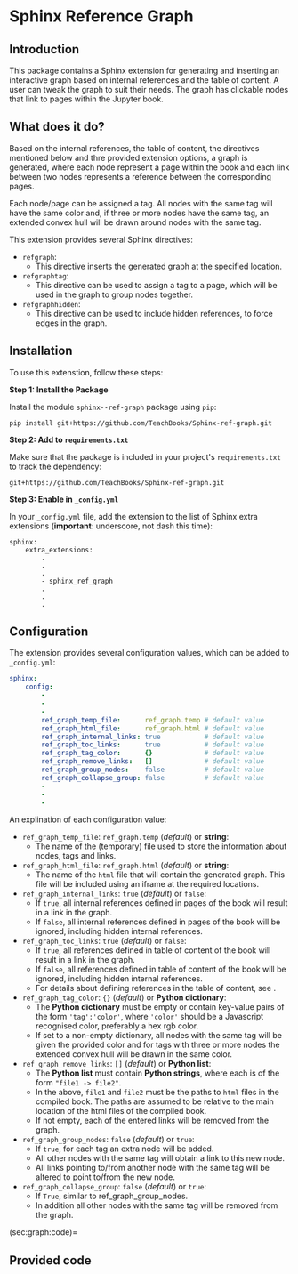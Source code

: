 # Sphinx Reference Graph

## Introduction

This package contains a Sphinx extension for generating and inserting an interactive graph based on internal references and the table of content. A user can tweak the graph to suit their needs. The graph has clickable nodes that link to pages within the Jupyter book.

## What does it do?

Based on the internal references, the table of content, the directives mentioned below and thre provided extension options, a graph is generated, where each node represent a page within the book and each link between two nodes represents a reference between the corresponding pages.

Each node/page can be assigned a tag. All nodes with the same tag will have the same color and, if three or more nodes have the same tag, an extended convex hull will be drawn around nodes with the same tag.

This extension provides several Sphinx directives:

- `refgraph`:
  - This directive inserts the generated graph at the specified location.
- `refgraphtag`:
  - This directive can be used to assign a tag to a page, which will be used in the graph to group nodes together.
- `refgraphhidden`:
  - This directive can be used to include hidden references, to force edges in the graph. 

## Installation

To use this extenstion, follow these steps:

**Step 1: Install the Package**

Install the module `sphinx--ref-graph` package using `pip`:
```
pip install git+https://github.com/TeachBooks/Sphinx-ref-graph.git
```
    
**Step 2: Add to `requirements.txt`**

Make sure that the package is included in your project's `requirements.txt` to track the dependency:
```
git+https://github.com/TeachBooks/Sphinx-ref-graph.git
```

**Step 3: Enable in `_config.yml`**

In your `_config.yml` file, add the extension to the list of Sphinx extra extensions (**important**: underscore, not dash this time):
```
sphinx: 
    extra_extensions:
        .
        .
        .
        - sphinx_ref_graph
        .
        .
        .
```

## Configuration

The extension provides several configuration values, which can be added to `_config.yml`:

```yaml
sphinx: 
    config:
        -
        -
        -
        ref_graph_temp_file:      ref_graph.temp # default value
        ref_graph_html_file:      ref_graph.html # default value
        ref_graph_internal_links: true           # default value
        ref_graph_toc_links:      true           # default value
        ref_graph_tag_color:      {}             # default value
        ref_graph_remove_links:   []             # default value
        ref_graph_group_nodes:    false          # default value
        ref_graph_collapse_group: false          # default value
        -
        -
        -
```

An explination of each configuration value:

- `ref_graph_temp_file`: `ref_graph.temp` (_default_) or **string**:
  - The name of the (temporary) file used to store the information about nodes, tags and links.
- `ref_graph_html_file`: `ref_graph.html` (_default_) or **string**:
  - The name of the `html` file that will contain the generated graph. This file will be included using an iframe at the required locations.
- `ref_graph_internal_links`: `true` (_default_) or `false`:
  - If `true`, all internal references defined in pages of the book will result in a link in the graph.
  - If `false`, all internal references defined in pages of the book will be ignored, including hidden internal references.
- `ref_graph_toc_links`: `true` (_default_) or `false`:
  - If `true`, all references defined in table of content of the book will result in a link in the graph.
  - If `false`, all references defined in table of content of the book will be ignored, including hidden internal references.
  - For details about defining references in the table of content, see [](sec:graph:code).
- `ref_graph_tag_color`: `{}` (_default_) or **Python dictionary**:
  - The **Python dictionary** must be empty or contain key-value pairs of the form `'tag':'color'`, where `'color'` should be a Javascript recognised color, preferably a hex rgb color.
  - If set to a non-empty dictionary, all nodes with the same tag will be given the provided color and for tags with three or more nodes the extended convex hull will be drawn in the same color.
- `ref_graph_remove_links`: `[]` (_default_) or **Python list**:
  - The **Python list** must contain **Python strings**, where each is of the form `"file1 -> file2"`.
  - In the above, `file1` and `file2` must be the paths to `html` files in the compiled book. The paths are assumed to be relative to the main location of the html files of the compiled book.
  - If not empty, each of the entered links will be removed from the graph.
- `ref_graph_group_nodes`: `false` (_default_) or `true`:
  - If `true`, for each tag an extra node will be added.
  - All other nodes with the same tag will obtain a link to this new node.
  - All links pointing to/from another node with the same tag will be altered to point to/from the new node.
- `ref_graph_collapse_group`: `false` (_default_) or `true`:
  - If `True`, similar to ref_graph_group_nodes.
  - In addition all other nodes with the same tag will be removed from the graph.

(sec:graph:code)=
## Provided code
